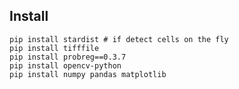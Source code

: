 
## Install
```shell
pip install stardist # if detect cells on the fly
pip install tifffile
pip install probreg==0.3.7
pip install opencv-python
pip install numpy pandas matplotlib 

```





